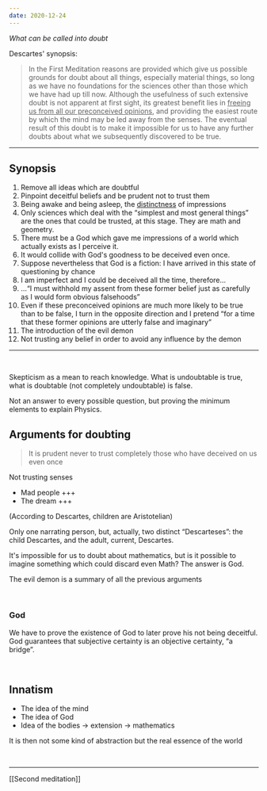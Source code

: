 ```yaml
---
date: 2020-12-24
---
```


*What can be called into doubt*

Descartes' synopsis:

> In the First Meditation reasons are provided which give us possible grounds for doubt about all things, especially material things, so long as we have no foundations for the sciences other than those which we have had up till now. Although the usefulness of such extensive doubt is not apparent at first sight, its greatest benefit lies in <u>freeing us from all our preconceived opinions</u>, and providing the easiest route by which the mind may be led away from the senses. The eventual result of this doubt is to make it impossible for us to have any further doubts about what we subsequently discovered to be true.

---

## Synopsis

1. Remove all ideas which are doubtful
2. Pinpoint deceitful beliefs and be prudent not to trust them
3. Being awake and being asleep, the <u>distinctness</u> of impressions
4. Only sciences which deal with the <q>simplest and most general things</q> are the ones that could be trusted, at this stage. They are math and geometry.
5. There must be a God which gave me impressions of a world which actually exists as I perceive it.
6. It would collide with God's goodness to be deceived even once.
7. Suppose nevertheless that God is a fiction: I have arrived in this state of questioning by chance
8. I am imperfect and I could be deceived all the time, therefore…
9. …<q>I must withhold my assent from these former belief just as carefully as I would form obvious falsehoods</q>
10. Even if these preconceived opinions are much more likely to be true than to be false, I turn in the opposite direction and I pretend <q>for a time that these former opinions are utterly false and imaginary</q>
11. The introduction of the evil demon
12. Not trusting any belief in order to avoid any influence by the demon

---

<br>

Skepticism as a mean to reach knowledge. What is undoubtable is true, what is doubtable (not completely undoubtable) is false.

Not an answer to every possible question, but proving the minimum elements to explain Physics.

## Arguments for doubting

> It is prudent never to trust completely those who have deceived on us even once

Not trusting senses

- Mad people +++
- The dream +++

(According to Descartes, children are Aristotelian)

Only one narrating person, but, actually, two distinct “Descarteses”: the child Descartes, and the adult, current, Descartes.

It's impossible for us to doubt about mathematics, but is it possible to imagine something which could discard even Math? The answer is God.

The evil demon is a summary of all the previous arguments

<br>

### God

We have to prove the existence of God to later prove his not being deceitful. God guarantees that subjective certainty is an objective certainty, “a bridge”.

<br>

## Innatism

- The idea of the mind
- The idea of God
- Idea of the bodies -> extension -> mathematics

It is then not some kind of abstraction but the real essence of the world

<br>

---

[[Second meditation]]